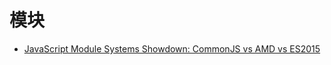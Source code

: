 # 模块

* [JavaScript Module Systems Showdown: CommonJS vs AMD vs ES2015](https://auth0.com/blog/javascript-module-systems-showdown/)